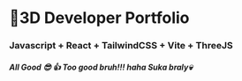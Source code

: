 # 🚀3D Developer Portfolio

### Javascript + React + TailwindCSS + Vite + ThreeJS
##### All Good 😎 👍 Too good bruh!!! haha Suka braly💀
